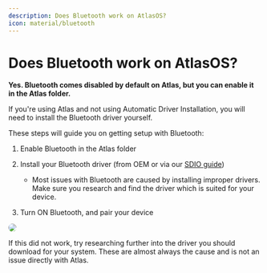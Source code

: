 ```yaml
---
description: Does Bluetooth work on AtlasOS?
icon: material/bluetooth
---
```


# Does Bluetooth work on AtlasOS?

**Yes. Bluetooth comes disabled by default on Atlas, but you can enable it in the Atlas folder.**

If you're using Atlas and not using Automatic Driver Installation, you will need to install the Bluetooth driver yourself.

These steps will guide you on getting setup with Bluetooth:

1. Enable Bluetooth in the Atlas folder

2. Install your Bluetooth driver (from OEM or via our [SDIO guide](/getting-started/post-installation/drivers/#snappy-driver-installer-origin))
    - Most issues with Bluetooth are caused by installing improper drivers. Make sure you research and find the driver which is suited for your device.

3. Turn ON Bluetooth, and pair your device

<img src="/assets/images/bluetooth-script-folder.png" style="border-radius:8px" />

If this did not work, try researching further into the driver you should download for your system. These are almost always the cause and is not an issue directly with Atlas.
